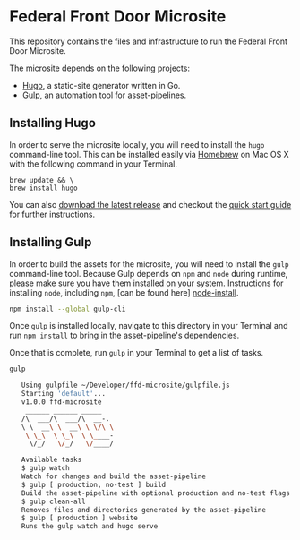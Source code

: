 # Federal Front Door Microsite

This repository contains the files and infrastructure to run the Federal Front
Door Microsite.

The microsite depends on the following projects:

- [Hugo](http://gohugo.io "Hugo Homepage"), a static-site generator written in Go.
- [Gulp](http://gulpjs.com "GulpJS Homepage"), an automation tool for asset-pipelines.

## Installing Hugo

In order to serve the microsite locally, you will need to install the `hugo`
command-line tool. This can be installed easily via [Homebrew][homebrew-install]
on Mac OS X with the following command in your Terminal.

[homebrew-install]: http://brew.sh "Homebrew Installation"

```shell
brew update && \
brew install hugo
```

You can also [download the latest release][hugo-release] and checkout the
[quick start guide][hugo-quick-guide] for further instructions.

[hugo-release]: https://github.com/spf13/hugo/releases "Download Latest Hugo Release"
[hugo-quick-guide]: http://gohugo.io/overview/quickstart/ "Hugo Quickstart Guide"

## Installing Gulp

In order to build the assets for the microsite, you will need to install the
`gulp` command-line tool. Because Gulp depends on `npm` and `node` during
runtime, please make sure you have them installed on your system. Instructions
for installing `node`, including `npm`, [can be found here] [node-install].

[node-install]: https://nodejs.org/en/download/ "NodeJS Downloads"

```sh
npm install --global gulp-cli
```

Once `gulp` is installed locally, navigate to this directory in your Terminal
and run `npm install` to bring in the asset-pipeline's dependencies.

Once that is complete, run `gulp` in your Terminal to get a list of tasks.

```sh
gulp

   Using gulpfile ~/Developer/ffd-microsite/gulpfile.js
   Starting 'default'...
   v1.0.0 ffd-microsite
    ______ ______ _____
   /\  ___/\  ___/\  __-.
   \ \  __\ \  __\ \ \/\ \
    \ \_\  \ \_\  \ \____-
     \/_/   \/_/   \/____/

   Available tasks
   $ gulp watch
   Watch for changes and build the asset-pipeline
   $ gulp [ production, no-test ] build
   Build the asset-pipeline with optional production and no-test flags
   $ gulp clean-all
   Removes files and directories generated by the asset-pipeline
   $ gulp [ production ] website
   Runs the gulp watch and hugo serve
```
